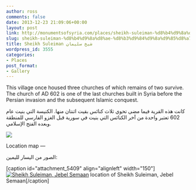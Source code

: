 ```yaml
---
author: ross
comments: false
date: 2013-12-23 21:09:06+00:00
layout: post
link: http://monumentsofsyria.com/places/sheikh-suleiman-%d8%b4%d9%8a%d8%ae-%d8%b3%d9%84%d9%8a%d9%85%d8%a7%d9%86/
slug: sheikh-suleiman-%d8%b4%d9%8a%d8%ae-%d8%b3%d9%84%d9%8a%d9%85%d8%a7%d9%86
title: Sheikh Suleiman شيخ سليمان
wordpress_id: 3555
categories:
- Places
post_format:
- Gallery
---
```


This village once housed three churches of which remains of two survive. The church of AD 602 is one of the last churches built in Syria before the Persian invasion and the subsequent Islamic conquest.


كانت هذه القرية فيما مضى تحوي ثلاث كنائس بقيت اثنتان منها. الكنيسة التي بنيت عام 602 تعتبر واحدة من آخر الكنائس التي بنيت في سورية قبل الغزو الفارسي للمنطقة وبعده الفتح الإسلامي.


![](http://monumentsofsyria.com/nextgen-attach_to_post/preview/id--3620)

Location map —


الصور من اليسار لليمين:




[caption id="attachment_5409" align="alignleft" width="150"][![Sheikh Suleiman, Jebel Semaan](http://monumentsofsyria.com/wp/wp-content/uploads/Sh-Suleiman-location-150x150.png)](http://monumentsofsyria.com/wp/wp-content/uploads/Sh-Suleiman-location.png) location of Sheikh Suleiman, Jebel Semaan[/caption]
